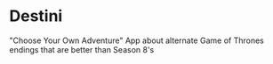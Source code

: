 # Destini
"Choose Your Own Adventure" App about alternate Game of Thrones endings that are better than Season 8's

